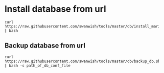 # Install database from url

    curl https://raw.githubusercontent.com/swanwish/tools/master/db/install_mariadb.sh | bash

## Backup database from url

	curl https://raw.githubusercontent.com/swanwish/tools/master/db/backup_db.sh | bash -s path_of_db_conf_file